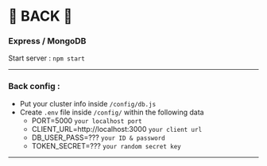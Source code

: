# 🚀 BACK 🚀

### Express / MongoDB

Start server : `npm start`

---

### Back config :

- Put your cluster info inside `/config/db.js`
- Create `.env` file inside `/config/` within the following data
  - PORT=5000 `your localhost port`
  - CLIENT_URL=http://localhost:3000 `your client url`
  - DB_USER_PASS=??? `your ID & password`
  - TOKEN_SECRET=??? `your random secret key`

---
